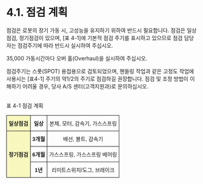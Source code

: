 ﻿# 4.1. 점검 계획

점검은 로봇의 장기 가동 시, 고성능을 유지하기 위하여 반드시 필요합니다.
점검은 일상점검, 정기점검이 있으며, [표 4-1]에 기본적 점검 주기를 표시하고 있으므로 점검 담당자는 점검주기에 따라 반드시 실시하여 주십시오.

35,000 가동시간마다 오버 홀(Overhaul)을 실시하여 주십시오. 

점검주기는 스폿(SPOT) 용접용으로 검토되었으며, 핸들링 작업과 같은 고정도 작업에 사용시는 [표4-1] 주기의 약1/2의 주기로 점검하길 권장합니다. 점검 및 조정 방법이 이해하기 어려울 경우, 당사 A/S 센터(고객지원과)로 문의하십시오.


<br>
표 4-1 점검 계획 
<style type="text/css">
.tg  {border-collapse:collapse;border-spacing:0;}
.tg td{border-color:black;border-style:solid;border-width:1px;font-family:Arial, sans-serif;font-size:14px;
  overflow:hidden;padding:10px 5px;word-break:normal;}
.tg th{border-color:black;border-style:solid;border-width:1px;font-family:Arial, sans-serif;font-size:14px;
  font-weight:normal;overflow:hidden;padding:10px 5px;word-break:normal;}
.tg .tg-wa1i{font-weight:bold;text-align:center;vertical-align:middle}
.tg .tg-jafi{background-color:#f8f8be;font-weight:bold;text-align:center;vertical-align:middle}
.tg .tg-nrix{text-align:center;vertical-align:middle}
</style>
<table class="tg">
<thead>
  <tr>
    <th class="tg-jafi">일상점검</th>
    <th class="tg-wa1i">일상</th>
    <th class="tg-nrix">본체, 모터, 감속기, 가스스프링</th>
  </tr>
</thead>
<tbody>
  <tr>
    <td class="tg-jafi" rowspan="3">정기점검</td>
    <td class="tg-wa1i">3개월</td>
    <td class="tg-nrix">배선, 볼트, 감속기</td>
  </tr>
  <tr>
    <td class="tg-wa1i">6개월</td>
    <td class="tg-nrix">가스스프링, 가스스프링 베어링</td>
  </tr>
  <tr>
    <td class="tg-wa1i">1년</td>
    <td class="tg-nrix">리미트스위치/도그, 브레이크</td>
  </tr>
</tbody>
</table>